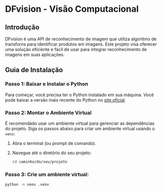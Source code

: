 # DFvision - Visão Computacional

## Introdução
DFvision é uma API de reconhecimento de imagem que utiliza algoritmo de transforns para identificar produtos em imagens. Este projeto visa oferecer uma solução eficiente e fácil de usar para integrar reconhecimento de imagens em suas aplicações.

## Guia de Instalação

### Passo 1: Baixar e Instalar o Python
Para começar, você precisa ter o Python instalado em sua máquina. Você pode baixar a versão mais recente do Python no [site oficial](https://www.python.org/downloads/).

### Passo 2: Montar o Ambiente Virtual
É recomendado usar um ambiente virtual para gerenciar as dependências do projeto. Siga os passos abaixo para criar um ambiente virtual usando o `venv`:

1. Abra o terminal (ou prompt de comando).
2. Navegue até o diretório do seu projeto:

   ```bash
   cd caminho/do/seu/projeto


### Passo 3: Crie um ambiente virtual:

   ```bash
   python -m venv .venv



